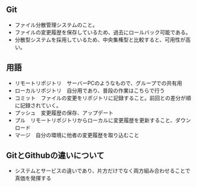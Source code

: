 ## Git

*    ファイル分散管理システムのこと。
*    ファイルの変更履歴を保存しているため、過去にロールバック可能である。
*    分散型システムを採用しているため、中央集権型と比較すると、可用性が高い。

## 用語

*    リモートリポジトリ　サーバーPCのようなもので、グループでの共有用
*    ローカルリポジトリ　自分用であり、普段の作業はこちらで行う
*    コミット　ファイルの変更をリポジトリに記録すること。前回との差分が順に記録されていく。
*    プッシュ　変更履歴の保存、アップデート
*    プル　リモートリポジトリからローカルに変更履歴を更新すること、ダウンロード
*    マージ　自分の環境に他者の変更履歴を取り込むこと

## GitとGithubの違いについて

 *   システムとサービスの違いであり、片方だけでなく両方組み合わせることで真価を発揮する
